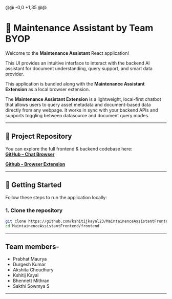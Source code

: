 @@ -0,0 +1,35 @@
 # 🧩 Maintenance Assistant by Team BYOP
 
 Welcome to the **Maintenance Assistant** React application!  
 
 This UI provides an intuitive interface to interact with the backend AI assistant for document understanding, query support, and smart data provider. 
 
 This application is bundled along with the **Maintenance Assistant Extension** as a local browser extension.

 The **Maintenance Assistant Extension** is a lightweight, local-first chatbot that allows users to query asset metadata and document-based data directly from any webpage. It works in sync with your backend APIs and supports toggling between datasource and document query modes.
 
 ---
 
 ## 🔗 Project Repository
 
 You can explore the full frontend & backend codebase here:  
 **[GitHub – Chat Browser](https://github.com/kshitijkayal23/MaintainenceAssistantFrontend/tree/main/frontend)**
 
 **[Github - Browser Extension](https://github.com/kshitijkayal23/MaintainenceAssistantFrontend/tree/main/BYOP-Extension)**
 
 ---
 
 ## 🚀 Getting Started
 
 Follow these steps to run the application locally:
 
 ### 1. Clone the repository
 
 ```bash
 git clone https://github.com/kshitijkayal23/MaintainenceAssistantFrontend.git
 cd MaintainenceAssistantFrontend/frontend
 
 ```
 ---
 ## Team members-
 
 - Prabhat Maurya
 - Durgesh Kumar
 - Akshita Choudhury
 - Kshitij Kayal
 - Bhennett Mithran
 - Sakthi Sowmya S
 ---
